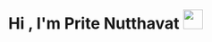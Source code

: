 <h1 align="center">Hi , I'm Prite Nutthavat <img src="https://media.giphy.com/media/hvRJCLFzcasrR4ia7z/giphy.gif" width="35"></h1>
